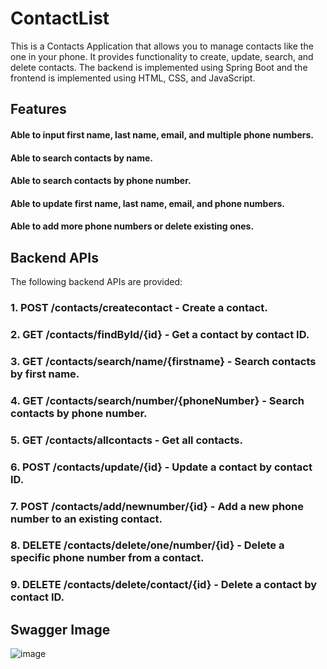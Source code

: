 # ContactList
This is a Contacts Application that allows you to manage contacts like the one in your phone. It provides functionality to create, update, search, and delete contacts. The backend is implemented using Spring Boot and the frontend is implemented using HTML, CSS, and JavaScript.
## Features
#### Able to input first name, last name, email, and multiple phone numbers.
#### Able to search contacts by name.
#### Able to search contacts by phone number.
#### Able to update first name, last name, email, and phone numbers.
#### Able to add more phone numbers or delete existing ones.


## Backend APIs
The following backend APIs are provided:

### 1. POST /contacts/createcontact - Create a contact.
### 2. GET /contacts/findById/{id} - Get a contact by contact ID.
### 3. GET /contacts/search/name/{firstname} - Search contacts by first name.
### 4. GET /contacts/search/number/{phoneNumber} - Search contacts by phone number.
### 5. GET /contacts/allcontacts - Get all contacts.
### 6. POST /contacts/update/{id} - Update a contact by contact ID.
### 7. POST /contacts/add/newnumber/{id} - Add a new phone number to an existing contact.
### 8. DELETE /contacts/delete/one/number/{id} - Delete a specific phone number from a contact.
### 9. DELETE /contacts/delete/contact/{id} - Delete a contact by contact ID.

## Swagger Image
 <img src="https://i.ibb.co/s63nTsS/contact-list-swagger-image.png" alt="image">
